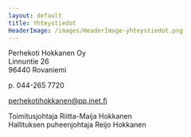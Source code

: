 ```yaml
---
layout: default
title: Yhteystiedot
HeaderImage: /images/HeaderImage-yhteystiedot.png
---
```


Perhekoti Hokkanen Oy  
Linnuntie 26  
96440 Rovaniemi

p. 044-265 7720

perhekotihokkanen@pp.inet.fi

Toimitusjohtaja Riitta-Maija Hokkanen  
Hallituksen puheenjohtaja Reijo Hokkanen

